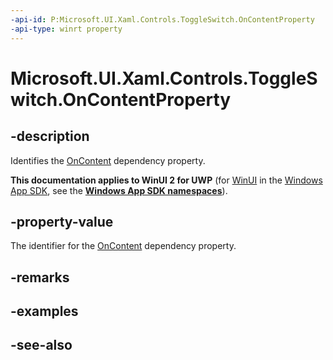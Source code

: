 ```yaml
---
-api-id: P:Microsoft.UI.Xaml.Controls.ToggleSwitch.OnContentProperty
-api-type: winrt property
---
```


<!-- Property syntax
public Windows.UI.Xaml.DependencyProperty OnContentProperty { get; }
-->

# Microsoft.UI.Xaml.Controls.ToggleSwitch.OnContentProperty

## -description
Identifies the [OnContent](toggleswitch_oncontent.md) dependency property.

**This documentation applies to WinUI 2 for UWP** (for [WinUI](/windows/apps/winui/winui3/) in the [Windows App SDK](/windows/apps/windows-app-sdk/), see the **[Windows App SDK namespaces](/windows/windows-app-sdk/api/winrt/)**).

## -property-value
The identifier for the [OnContent](toggleswitch_oncontent.md) dependency property.

## -remarks

## -examples

## -see-also
